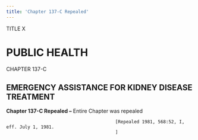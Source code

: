 ```yaml
---
title: 'Chapter 137-C Repealed'
---
```


TITLE X
                                             
PUBLIC HEALTH
=============

CHAPTER 137-C
                                             
EMERGENCY ASSISTANCE FOR KIDNEY DISEASE TREATMENT
-------------------------------------------------

**Chapter 137-C Repealed –** Entire Chapter was repealed


                                             [Repealed 1981, 568:52, I, eff. July 1, 1981.
                                             ]
